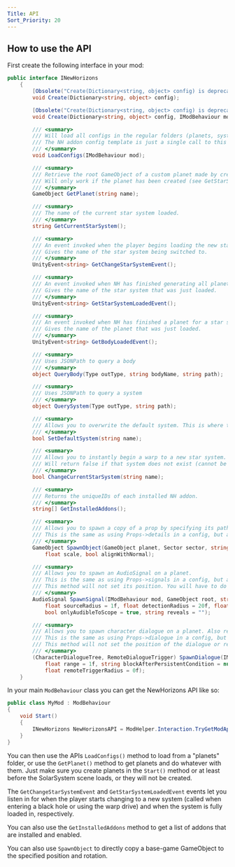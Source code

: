 ```yaml
---
Title: API
Sort_Priority: 20
---
```


## How to use the API

First create the following interface in your mod:

```cs
public interface INewHorizons
    {
        [Obsolete("Create(Dictionary<string, object> config) is deprecated, please use LoadConfigs(IModBehaviour mod) instead")]
        void Create(Dictionary<string, object> config);

        [Obsolete("Create(Dictionary<string, object> config) is deprecated, please use LoadConfigs(IModBehaviour mod) instead")]
        void Create(Dictionary<string, object> config, IModBehaviour mod);

        /// <summary>
        /// Will load all configs in the regular folders (planets, systems, translations, etc) for this mod.
        /// The NH addon config template is just a single call to this API method.
        /// </summary>
        void LoadConfigs(IModBehaviour mod);

        /// <summary>
        /// Retrieve the root GameObject of a custom planet made by creating configs. 
        /// Will only work if the planet has been created (see GetStarSystemLoadedEvent)
        /// </summary>
        GameObject GetPlanet(string name);

        /// <summary>
        /// The name of the current star system loaded.
        /// </summary>
        string GetCurrentStarSystem();

        /// <summary>
        /// An event invoked when the player begins loading the new star system, before the scene starts to load.
        /// Gives the name of the star system being switched to.
        /// </summary>
        UnityEvent<string> GetChangeStarSystemEvent();

        /// <summary>
        /// An event invoked when NH has finished generating all planets for a new star system.
        /// Gives the name of the star system that was just loaded.
        /// </summary>
        UnityEvent<string> GetStarSystemLoadedEvent();

        /// <summary>
        /// An event invoked when NH has finished a planet for a star system.
        /// Gives the name of the planet that was just loaded.
        /// </summary>
        UnityEvent<string> GetBodyLoadedEvent();

        /// <summary>
        /// Uses JSONPath to query a body
        /// </summary>
        object QueryBody(Type outType, string bodyName, string path);

        /// <summary>
        /// Uses JSONPath to query a system
        /// </summary>
        object QuerySystem(Type outType, string path);

        /// <summary>
        /// Allows you to overwrite the default system. This is where the player is respawned after dying.
        /// </summary>
        bool SetDefaultSystem(string name);

        /// <summary>
        /// Allows you to instantly begin a warp to a new star system.
        /// Will return false if that system does not exist (cannot be warped to).
        /// </summary>
        bool ChangeCurrentStarSystem(string name);

        /// <summary>
        /// Returns the uniqueIDs of each installed NH addon.
        /// </summary>
        string[] GetInstalledAddons();

        /// <summary>
        /// Allows you to spawn a copy of a prop by specifying its path.
        /// This is the same as using Props->details in a config, but also returns the spawned gameObject to you.
        /// </summary>
        GameObject SpawnObject(GameObject planet, Sector sector, string propToCopyPath, Vector3 position, Vector3 eulerAngles, 
            float scale, bool alignWithNormal);

        /// <summary>
        /// Allows you to spawn an AudioSignal on a planet.
        /// This is the same as using Props->signals in a config, but also returns the spawned AudioSignal to you.
        /// This method will not set its position. You will have to do that with the returned object.
        /// </summary>
        AudioSignal SpawnSignal(IModBehaviour mod, GameObject root, string audio, string name, string frequency,
            float sourceRadius = 1f, float detectionRadius = 20f, float identificationRadius = 10f, bool insideCloak = false,
            bool onlyAudibleToScope = true, string reveals = "");

        /// <summary>
        /// Allows you to spawn character dialogue on a planet. Also returns the RemoteDialogueTrigger if remoteTriggerRadius is specified.
        /// This is the same as using Props->dialogue in a config, but also returns the spawned game objects to you.
        /// This method will not set the position of the dialogue or remote trigger. You will have to do that with the returned objects.
        /// </summary>
        (CharacterDialogueTree, RemoteDialogueTrigger) SpawnDialogue(IModBehaviour mod, GameObject root, string xmlFile, float radius = 1f,
            float range = 1f, string blockAfterPersistentCondition = null, float lookAtRadius = 1f, string pathToAnimController = null,
            float remoteTriggerRadius = 0f);
    }
```

In your main `ModBehaviour` class you can get the NewHorizons API like so:

```cs
public class MyMod : ModBehaviour 
{
    void Start() 
    {
        INewHorizons NewHorizonsAPI = ModHelper.Interaction.TryGetModApi<INewHorizons>("xen.NewHorizons");
    }
}
```

You can then use the APIs `LoadConfigs()` method to load from a "planets" folder, or use the `GetPlanet()` method to get planets and do whatever with them. Just make sure you create planets in the `Start()` method or at least before the SolarSystem scene loads, or they will not be created.

The `GetChangeStarSystemEvent` and `GetStarSystemLoadedEvent` events let you listen in for when the player starts changing to a new system (called when entering a black hole or using the warp drive) and when the system is fully loaded in, respectively.

You can also use the `GetInstalledAddons` method to get a list of addons that are installed and enabled.

You can also use `SpawnObject` to directly copy a base-game GameObject to the specified position and rotation.
